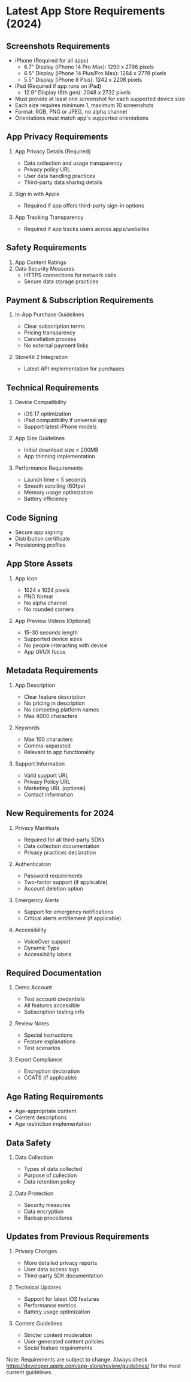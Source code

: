 # Latest App Store Requirements (2024)

## Screenshots Requirements
- iPhone (Required for all apps)
  * 6.7" Display (iPhone 14 Pro Max): 1290 x 2796 pixels
  * 6.5" Display (iPhone 14 Plus/Pro Max): 1284 x 2778 pixels
  * 5.5" Display (iPhone 8 Plus): 1242 x 2208 pixels
- iPad (Required if app runs on iPad)
  * 12.9" Display (6th gen): 2048 x 2732 pixels
- Must provide at least one screenshot for each supported device size
- Each size requires minimum 1, maximum 10 screenshots
- Format: RGB, PNG or JPEG, no alpha channel
- Orientations must match app's supported orientations

## App Privacy Requirements
1. App Privacy Details (Required)
   - Data collection and usage transparency
   - Privacy policy URL
   - User data handling practices
   - Third-party data sharing details

2. Sign in with Apple
   - Required if app offers third-party sign-in options

3. App Tracking Transparency
   - Required if app tracks users across apps/websites

## Safety Requirements
1. App Content Ratings
2. Data Security Measures
   - HTTPS connections for network calls
   - Secure data storage practices

## Payment & Subscription Requirements
1. In-App Purchase Guidelines
   - Clear subscription terms
   - Pricing transparency
   - Cancellation process
   - No external payment links

2. StoreKit 2 Integration
   - Latest API implementation for purchases

## Technical Requirements
1. Device Compatibility
   - iOS 17 optimization
   - iPad compatibility if universal app
   - Support latest iPhone models

2. App Size Guidelines
   - Initial download size < 200MB
   - App thinning implementation

3. Performance Requirements
   - Launch time < 5 seconds
   - Smooth scrolling (60fps)
   - Memory usage optimization
   - Battery efficiency

## Code Signing
- Secure app signing
- Distribution certificate
- Provisioning profiles

## App Store Assets
1. App Icon
   - 1024 x 1024 pixels
   - PNG format
   - No alpha channel
   - No rounded corners

2. App Preview Videos (Optional)
   - 15-30 seconds length
   - Supported device sizes
   - No people interacting with device
   - App UI/UX focus

## Metadata Requirements
1. App Description
   - Clear feature description
   - No pricing in description
   - No competing platform names
   - Max 4000 characters

2. Keywords
   - Max 100 characters
   - Comma-separated
   - Relevant to app functionality

3. Support Information
   - Valid support URL
   - Privacy Policy URL
   - Marketing URL (optional)
   - Contact information

## New Requirements for 2024
1. Privacy Manifests
   - Required for all third-party SDKs
   - Data collection documentation
   - Privacy practices declaration

2. Authentication
   - Password requirements
   - Two-factor support (if applicable)
   - Account deletion option

3. Emergency Alerts
   - Support for emergency notifications
   - Critical alerts entitlement (if applicable)

4. Accessibility
   - VoiceOver support
   - Dynamic Type
   - Accessibility labels

## Required Documentation
1. Demo Account
   - Test account credentials
   - All features accessible
   - Subscription testing info

2. Review Notes
   - Special instructions
   - Feature explanations
   - Test scenarios

3. Export Compliance
   - Encryption declaration
   - CCATS (if applicable)

## Age Rating Requirements
- Age-appropriate content
- Content descriptions
- Age restriction implementation

## Data Safety
1. Data Collection
   - Types of data collected
   - Purpose of collection
   - Data retention policy

2. Data Protection
   - Security measures
   - Data encryption
   - Backup procedures

## Updates from Previous Requirements
1. Privacy Changes
   - More detailed privacy reports
   - User data access logs
   - Third-party SDK documentation

2. Technical Updates
   - Support for latest iOS features
   - Performance metrics
   - Battery usage optimization

3. Content Guidelines
   - Stricter content moderation
   - User-generated content policies
   - Social feature requirements

Note: Requirements are subject to change. Always check https://developer.apple.com/app-store/review/guidelines/ for the most current guidelines.
